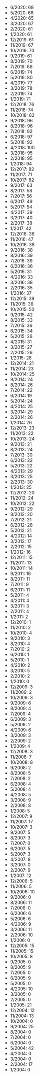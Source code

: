 *  6/2020: 68
*  5/2020: 68
*  4/2020: 65
*  3/2020: 67
*  2/2020: 61
*  1/2020: 61
*  12/2019: 61
*  11/2019: 67
*  10/2019: 70
*  9/2019: 61
*  8/2019: 70
*  7/2019: 66
*  6/2019: 74
*  5/2019: 80
*  4/2019: 77
*  3/2019: 78
*  2/2019: 74
*  1/2019: 71
*  12/2018: 76
*  11/2018: 74
*  10/2018: 82
*  9/2018: 96
*  8/2018: 96
*  7/2018: 92
*  6/2018: 97
*  5/2018: 92
*  4/2018: 100
*  3/2018: 95
*  2/2018: 95
*  1/2018: 94
*  12/2017: 82
*  11/2017: 71
*  10/2017: 82
*  9/2017: 63
*  8/2017: 58
*  7/2017: 56
*  6/2017: 49
*  5/2017: 54
*  4/2017: 39
*  3/2017: 40
*  2/2017: 38
*  1/2017: 42
*  12/2016: 36
*  11/2016: 47
*  10/2016: 38
*  9/2016: 38
*  8/2016: 39
*  7/2016: 39
*  6/2016: 36
*  5/2016: 31
*  4/2016: 33
*  3/2016: 38
*  2/2016: 35
*  1/2016: 37
*  12/2015: 39
*  11/2015: 36
*  10/2015: 50
*  9/2015: 42
*  8/2015: 33
*  7/2015: 36
*  6/2015: 34
*  5/2015: 26
*  4/2015: 31
*  3/2015: 27
*  2/2015: 26
*  1/2015: 28
*  12/2014: 21
*  11/2014: 23
*  10/2014: 25
*  9/2014: 24
*  8/2014: 26
*  7/2014: 22
*  6/2014: 19
*  5/2014: 24
*  4/2014: 25
*  3/2014: 29
*  2/2014: 26
*  1/2014: 26
*  12/2013: 23
*  11/2013: 22
*  10/2013: 24
*  9/2013: 21
*  8/2013: 24
*  7/2013: 30
*  6/2013: 22
*  5/2013: 22
*  4/2013: 29
*  3/2013: 25
*  2/2013: 30
*  1/2013: 25
*  12/2012: 20
*  11/2012: 24
*  10/2012: 22
*  9/2012: 29
*  8/2012: 20
*  7/2012: 21
*  6/2012: 28
*  5/2012: 21
*  4/2012: 14
*  3/2012: 17
*  2/2012: 15
*  1/2012: 16
*  12/2011: 15
*  11/2011: 13
*  10/2011: 14
*  9/2011: 16
*  8/2011: 11
*  7/2011: 9
*  6/2011: 11
*  5/2011: 4
*  4/2011: 4
*  3/2011: 3
*  2/2011: 4
*  1/2011: 2
*  12/2010: 1
*  11/2010: 2
*  10/2010: 4
*  9/2010: 3
*  8/2010: 4
*  7/2010: 2
*  6/2010: 1
*  5/2010: 1
*  4/2010: 2
*  3/2010: 5
*  2/2010: 2
*  1/2010: 0
*  12/2009: 3
*  11/2009: 2
*  10/2009: 3
*  9/2009: 6
*  8/2009: 4
*  7/2009: 4
*  6/2009: 3
*  5/2009: 2
*  4/2009: 6
*  3/2009: 3
*  2/2009: 2
*  1/2009: 4
*  12/2008: 3
*  11/2008: 7
*  10/2008: 8
*  9/2008: 2
*  8/2008: 5
*  7/2008: 2
*  6/2008: 4
*  5/2008: 4
*  4/2008: 5
*  3/2008: 9
*  2/2008: 8
*  1/2008: 5
*  12/2007: 9
*  11/2007: 17
*  10/2007: 3
*  9/2007: 5
*  8/2007: 3
*  7/2007: 0
*  6/2007: 5
*  5/2007: 3
*  4/2007: 8
*  3/2007: 0
*  2/2007: 9
*  1/2007: 12
*  12/2006: 5
*  11/2006: 5
*  10/2006: 10
*  9/2006: 0
*  8/2006: 11
*  7/2006: 0
*  6/2006: 6
*  5/2006: 6
*  4/2006: 9
*  3/2006: 11
*  2/2006: 10
*  1/2006: 0
*  12/2005: 15
*  11/2005: 15
*  10/2005: 8
*  9/2005: 0
*  8/2005: 9
*  7/2005: 0
*  6/2005: 9
*  5/2005: 0
*  4/2005: 10
*  3/2005: 0
*  2/2005: 0
*  1/2005: 21
*  12/2004: 12
*  11/2004: 13
*  10/2004: 0
*  9/2004: 25
*  8/2004: 0
*  7/2004: 0
*  6/2004: 0
*  5/2004: 42
*  4/2004: 0
*  3/2004: 0
*  2/2004: 17
*  1/2004: 0